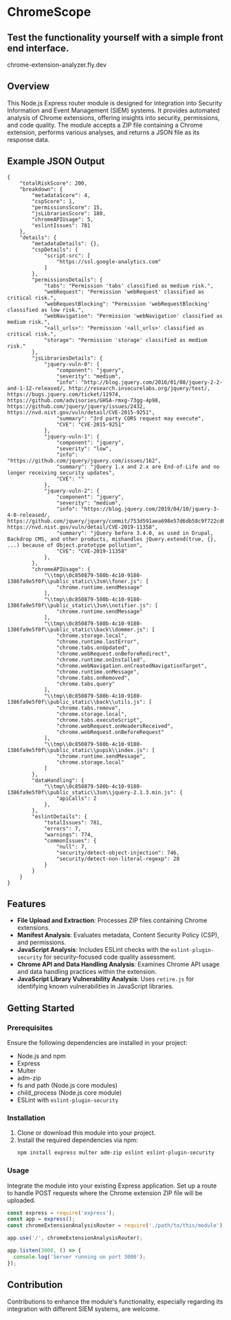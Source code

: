 
# ChromeScope

## Test the functionality yourself with a simple front end interface.

chrome-extension-analyzer.fly.dev

## Overview

This Node.js Express router module is designed for integration into Security Information and Event Management (SIEM) systems. It provides automated analysis of Chrome extensions, offering insights into security, permissions, and code quality. The module accepts a ZIP file containing a Chrome extension, performs various analyses, and returns a JSON file as its response data. 

## Example JSON Output

```
{
    "totalRiskScore": 200,
    "breakdown": {
        "metadataScore": 4,
        "cspScore": 1,
        "permissionsScore": 15,
        "jsLibrariesScore": 180,
        "chromeAPIUsage": 5,
        "eslintIssues": 781
    },
    "details": {
        "metadataDetails": {},
        "cspDetails": {
            "script-src": [
                "https://ssl.google-analytics.com"
            ]
        },
        "permissionsDetails": {
            "tabs": "Permission 'tabs' classified as medium risk.",
            "webRequest": "Permission 'webRequest' classified as critical risk.",
            "webRequestBlocking": "Permission 'webRequestBlocking' classified as low risk.",
            "webNavigation": "Permission 'webNavigation' classified as medium risk.",
            "<all_urls>": "Permission '<all_urls>' classified as critical risk.",
            "storage": "Permission 'storage' classified as medium risk."
        },
        "jsLibrariesDetails": {
            "jquery-vuln-0": {
                "component": "jquery",
                "severity": "medium",
                "info": "http://blog.jquery.com/2016/01/08/jquery-2-2-and-1-12-released/, http://research.insecurelabs.org/jquery/test/, https://bugs.jquery.com/ticket/11974, https://github.com/advisories/GHSA-rmxg-73gg-4p98, https://github.com/jquery/jquery/issues/2432, https://nvd.nist.gov/vuln/detail/CVE-2015-9251",
                "summary": "3rd party CORS request may execute",
                "CVE": "CVE-2015-9251"
            },
            "jquery-vuln-1": {
                "component": "jquery",
                "severity": "low",
                "info": "https://github.com/jquery/jquery.com/issues/162",
                "summary": "jQuery 1.x and 2.x are End-of-Life and no longer receiving security updates",
                "CVE": ""
            },
            "jquery-vuln-2": {
                "component": "jquery",
                "severity": "medium",
                "info": "https://blog.jquery.com/2019/04/10/jquery-3-4-0-released/, https://github.com/jquery/jquery/commit/753d591aea698e57d6db58c9f722cd0808619b1b, https://nvd.nist.gov/vuln/detail/CVE-2019-11358",
                "summary": "jQuery before 3.4.0, as used in Drupal, Backdrop CMS, and other products, mishandles jQuery.extend(true, {}, ...) because of Object.prototype pollution",
                "CVE": "CVE-2019-11358"
            },
        },
        "chromeAPIUsage": {
            "\\tmp\\0c850879-580b-4c10-9180-1386fa9e5f0f\\public_static\\3sm\\foner.js": [
                "chrome.runtime.sendMessage"
            ],
            "\\tmp\\0c850879-580b-4c10-9180-1386fa9e5f0f\\public_static\\3sm\\notifier.js": [
                "chrome.runtime.sendMessage"
            ],
            "\\tmp\\0c850879-580b-4c10-9180-1386fa9e5f0f\\public_static\\back\\dommer.js": [
                "chrome.storage.local",
                "chrome.runtime.lastError",
                "chrome.tabs.onUpdated",
                "chrome.webRequest.onBeforeRedirect",
                "chrome.runtime.onInstalled",
                "chrome.webNavigation.onCreatedNavigationTarget",
                "chrome.runtime.onMessage",
                "chrome.tabs.onRemoved",
                "chrome.tabs.query"
            ],
            "\\tmp\\0c850879-580b-4c10-9180-1386fa9e5f0f\\public_static\\back\\utils.js": [
                "chrome.tabs.remove",
                "chrome.storage.local",
                "chrome.tabs.executeScript",
                "chrome.webRequest.onHeadersReceived",
                "chrome.webRequest.onBeforeRequest"
            ],
            "\\tmp\\0c850879-580b-4c10-9180-1386fa9e5f0f\\public_static\\pupik\\index.js": [
                "chrome.runtime.sendMessage",
                "chrome.storage.local"
            ]
        },
        "dataHandling": {
            "\\tmp\\0c850879-580b-4c10-9180-1386fa9e5f0f\\public_static\\3sm\\jquery-2.1.3.min.js": {
                "apiCalls": 2
            },
        },
        "eslintDetails": {
            "totalIssues": 781,
            "errors": 7,
            "warnings": 774,
            "commonIssues": {
                "null": 7,
                "security/detect-object-injection": 746,
                "security/detect-non-literal-regexp": 28
            }
        }
    }
}
```

## Features

- **File Upload and Extraction**: Processes ZIP files containing Chrome extensions.
- **Manifest Analysis**: Evaluates metadata, Content Security Policy (CSP), and permissions.
- **JavaScript Analysis**: Includes ESLint checks with the `eslint-plugin-security` for security-focused code quality assessment.
- **Chrome API and Data Handling Analysis**: Examines Chrome API usage and data handling practices within the extension.
- **JavaScript Library Vulnerability Analysis**: Uses `retire.js` for identifying known vulnerabilities in JavaScript libraries.

## Getting Started

### Prerequisites

Ensure the following dependencies are installed in your project:
- Node.js and npm
- Express
- Multer
- adm-zip
- fs and path (Node.js core modules)
- child_process (Node.js core module)
- ESLint with `eslint-plugin-security`

### Installation

1. Clone or download this module into your project.
2. Install the required dependencies via npm:
   ```bash
   npm install express multer adm-zip eslint eslint-plugin-security
   ```

### Usage

Integrate the module into your existing Express application. Set up a route to handle POST requests where the Chrome extension ZIP file will be uploaded.

```javascript
const express = require('express');
const app = express();
const chromeExtensionAnalysisRouter = require('./path/to/this/module');

app.use('/', chromeExtensionAnalysisRouter);

app.listen(3000, () => {
  console.log('Server running on port 3000');
});
```

## Contribution

Contributions to enhance the module's functionality, especially regarding its integration with different SIEM systems, are welcome.


